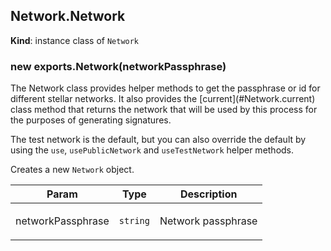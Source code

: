 <a name="Network+Network"></a>

## Network.Network
**Kind**: instance class of <code>Network</code>  
<a name="new_Network+Network_new"></a>

### new exports.Network(networkPassphrase)
<p>The Network class provides helper methods to get the passphrase or id for different
stellar networks.  It also provides the [current](#Network.current) class method that returns the network
that will be used by this process for the purposes of generating signatures.</p>
<p>The test network is the default, but you can also override the default by using the <code>use</code>,
<code>usePublicNetwork</code> and <code>useTestNetwork</code> helper methods.</p>
<p>Creates a new <code>Network</code> object.</p>


| Param | Type | Description |
| --- | --- | --- |
| networkPassphrase | <code>string</code> | <p>Network passphrase</p> |

